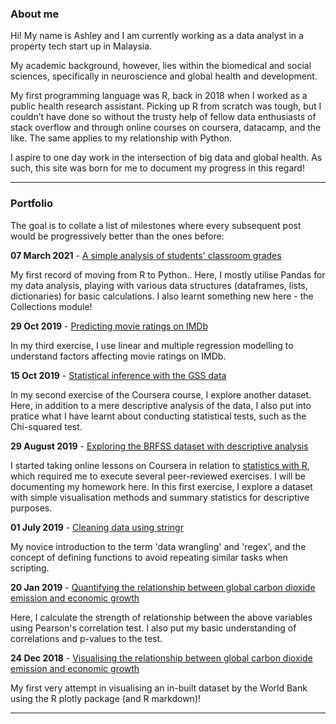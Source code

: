 
### About me

Hi! My name is Ashley and I am currently working as a data analyst in a property tech start up in Malaysia.

My academic background, however, lies within the biomedical and social sciences, specifically in neuroscience and global health and development.

My first programming language was R, back in 2018 when I worked as a public health research assistant. Picking up R from scratch was tough, but I couldn’t have done so without the trusty help of fellow data enthusiasts of stack overflow and through online courses on coursera, datacamp, and the like. The same applies to my relationship with Python. 

I aspire to one day work in the intersection of big data and global health. As such, this site was born for me to document my progress in this regard!

---

### Portfolio

The goal is to collate a list of milestones where every subsequent post would be progressively better than the ones before:

<b>07 March 2021</b> - [A simple analysis of students' classroom grades](/html/entry7.html)

My first record of moving from R to Python.. Here, I mostly utilise Pandas for my data analysis, playing with various data structures (dataframes, lists, dictionaries) for basic calculations. I also learnt something new here - the Collections module!

<b>29 Oct 2019</b> - [Predicting movie ratings on IMDb](/html/entry6.html)

In my third exercise, I use linear and multiple regression modelling to understand factors affecting movie ratings on IMDb. 

<b>15 Oct 2019</b> - [Statistical inference with the GSS data](/html/entry5.html)

In my second exercise of the Coursera course, I explore another dataset. Here, in addition to a mere descriptive analysis of the data, I also put into pratice what I have learnt about conducting statistical tests, such as the Chi-squared test. 

<b>29 August 2019</b> - [Exploring the BRFSS dataset with descriptive analysis](/html/entry4.html)

I started taking online lessons on Coursera in relation to [statistics with R](https://www.coursera.org/specializations/statistics), which required me to execute several peer-reviewed exercises. I will be documenting my homework here. In this first exercise, I explore a dataset with simple visualisation methods and summary statistics for descriptive purposes. 

<b>01 July 2019</b> - [Cleaning data using stringr](/html/entry3.html)

My novice introduction to the term 'data wrangling' and 'regex', and the concept of defining functions to avoid repeating similar tasks when scripting. 

<b>20 Jan 2019</b> - [Quantifying the relationship between global carbon dioxide emission and economic growth](/html/entry2.html)

Here, I calculate the strength of relationship between the above variables using Pearson's correlation test. I also put my basic understanding of correlations and p-values to the test. 

<b>24 Dec 2018</b> - [Visualising the relationship between global carbon dioxide emission and economic growth](/html/entry1.html)

My first very attempt in visualising an in-built dataset by the World Bank using the R plotly package (and R markdown)!

---


